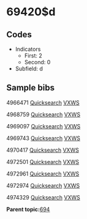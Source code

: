 # 69420$d

## Codes

-   Indicators
    -   First: 2
    -   Second: 0
-   Subfield: d

## Sample bibs

4966471 [Quicksearch](https://search.library.yale.edu/catalog/4966471) [VXWS](http://prodorbis.library.yale.edu:7014/vxws/GetHoldingsService?bibId=4966471)

4968759 [Quicksearch](https://search.library.yale.edu/catalog/4968759) [VXWS](http://prodorbis.library.yale.edu:7014/vxws/GetHoldingsService?bibId=4968759)

4969097 [Quicksearch](https://search.library.yale.edu/catalog/4969097) [VXWS](http://prodorbis.library.yale.edu:7014/vxws/GetHoldingsService?bibId=4969097)

4969743 [Quicksearch](https://search.library.yale.edu/catalog/4969743) [VXWS](http://prodorbis.library.yale.edu:7014/vxws/GetHoldingsService?bibId=4969743)

4970417 [Quicksearch](https://search.library.yale.edu/catalog/4970417) [VXWS](http://prodorbis.library.yale.edu:7014/vxws/GetHoldingsService?bibId=4970417)

4972501 [Quicksearch](https://search.library.yale.edu/catalog/4972501) [VXWS](http://prodorbis.library.yale.edu:7014/vxws/GetHoldingsService?bibId=4972501)

4972961 [Quicksearch](https://search.library.yale.edu/catalog/4972961) [VXWS](http://prodorbis.library.yale.edu:7014/vxws/GetHoldingsService?bibId=4972961)

4972974 [Quicksearch](https://search.library.yale.edu/catalog/4972974) [VXWS](http://prodorbis.library.yale.edu:7014/vxws/GetHoldingsService?bibId=4972974)

4974329 [Quicksearch](https://search.library.yale.edu/catalog/4974329) [VXWS](http://prodorbis.library.yale.edu:7014/vxws/GetHoldingsService?bibId=4974329)

**Parent topic:**[694](../../tags/694/694.md)

